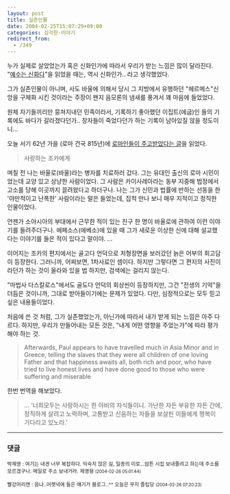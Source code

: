 ```yaml
---
layout: post
title: 실존인물
date: 2004-02-25T15:07:29+09:00
categories: 심각한-이야기
redirect_from:
  - /349
---
```


누가 실제로 살았었는가 혹은 신화인가에 따라서 우리가 받는 느낌은 많이 달라진다. "<a href="http://jinto.pe.kr/199" target="aa">예수는 신화다</a>"을 읽었을 때는, 역시 신화인가.. 라고 생각했었다.

그가 실존인물이 아니며, 사도 바울에 의해서 당시 그 지방에서 유행하던 "헤르메스"신앙을 구체화 시킨 것이라는 주장이 왠지 음모론의 냄새를 풍겨서 꽤 마음에 들었었다.

원체 자기들끼리만 뭉쳐지내던 민족이라서, 기록하기 좋아했던 이집트(에굽)인 들의 기록에도 바다가 갈라졌다던가.. 장자들이 죽었다던가 하는 기록이 남아있질 않을 정도이니...

오늘 서기 62년 가을 (로마 건국 815년)에 <a href="http://gyuhang.net/archives/2004/02/25@12:34PM.html" target="bb">로마인들이 주고받았다는 글</a>을 읽었다.

> 사랑하는 조카에게

며칠 전 나는 바울로(바울)라는 병자를 치료하러 갔다. 그는 유대인 출신의 로마 시민이었는데 교양 있고 상냥한 사람이었다. 그 사람은 카이사레아라는 동부 지중해 법정에서 고소를 당해 이곳까지 끌려왔다고 하더구나. 나는 그가 신민과 법률에 반하는 선동을 한 '야만적이고 난폭한' 사람이라는 말은 들었는데, 집적 만나 보니 매우 지적이고 정직한 인물이었다.

언젠가 소아시아의 부대에서 근무한 적이 있는 친구 한 명이 바울로에 관하여 이런 이야기를 들려주더구나. 에페소스(에베소)에 있을 때 그가 새로운 이상한 신에 대해 설교했다는 이야기를 들은 적이 있다고 말이야. ...

이어지는 조카의 편지에서는 골고다 언덕으로 처형장면을 보러갔던 늙은 어부의 회고담이 등장한다. 그러니까, 어찌보면, 1차사료인 셈이다. 하지만 그렇다면 그 편지의 사진이라던가 하는 것이 올라와 있을 법 하지만, 검색에는 걸리지 않는다.

"마법사 다스칼로스"에서도 골도다 언덕의 회상씬이 등장하지만, 그건 "전생의 기억"을 더듬은 것이니까, 그대로 받아들이기에는 문제가 있었다. 다만, 심정적으로는 모두 믿고 싶은 내용들이었다.

처음에 쓴 것 처럼, 그가 실존했었는가, 아닌가에 따라서 내가 받게 되는 느낌은 아주 다르다. 하지만, 우리가 만들어내는 모든 것은, "내게 어떤 영향을 주었는가"에 따라 평가해야 하는 것.

> Afterwards, Paul appears to have travelled much in Asia Minor and in Greece, telling the slaves that they were all children of one loving Father and that happiness awaits all, both rich and poor, who have tried to live honest lives and have done good to those who were suffering and miserable

한번 번역을 해보았다.

> ... ‘너희모두는 사랑하시는 한 아비의 자식들이니. 가난한 자든 부유한 자든 간에, 정직하게 살려고 노력하며, 고통받고 신음하는 자들을 보살핀 이들에게 행복이 기다리고 있노라.’

 

* * *

### 댓글



<!--- cmt:698 --->
<!--- mail: --->
<!--- parent:0 --->

<small class=comment>박제영 : 여기는 내겐 너무 복잡하다. 익숙치 않은 길, 일종의 미로...암튼 시집 보내줄려고 하는데 주소를 모르겠구나. 메일로 주소 보내거라.  제영형 <small>(2004-02-26 05:01:44)</small></small>


<!--- cmt:699 --->
<!--- mail: --->
<!--- parent:0 --->

<small class=comment>빨강머리앤 : 음냐..어젯녁에 들은 얘기가 블로그..^^ 오늘은 무지 졸립당 <small>(2004-02-26 07:20:23)</small></small>

